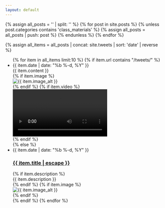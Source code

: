 ```yaml
---
layout: default
---
```


{% assign all_posts = '' | split: '' %}
{% for post in site.posts %}
  {% unless post.categories contains 'class_materials' %}
    {% assign all_posts = all_posts | push: post %}
  {% endunless %}
{% endfor %}

{% assign all_items = all_posts | concat: site.tweets | sort: 'date' | reverse %}

<ul class="post-list">
  {% for item in all_items limit:10 %}
    {% if item.url contains "/tweets/" %}
      <!-- Tweet item -->
      <li class="tweet-item">
        <div class="tweet-date">{{ item.date | date: "%b %-d, %Y" }}</div>
        <div class="tweet-content">{{ item.content }}</div>
        {% if item.image %}
          <div class="tweet-media">
            <img src="{{ item.image }}" alt="{{ item.image_alt }}">
          </div>
        {% endif %}
        {% if item.video %}
          <div class="tweet-media">
            <video controls src="{{ item.video }}"></video>
          </div>
        {% endif %}
      </li>
    {% else %}
      <!-- Post item -->
      <li class="tweet-item">
        <div class="tweet-date">{{ item.date | date: "%b %-d, %Y" }}</div>
        <h3>
          <a class="post-link" href="{{ item.url | relative_url }}">
            {{ item.title | escape }}
          </a>
        </h3>
        {% if item.description %}
          <div class="tweet-content">{{ item.description }}</div>
        {% endif %}
        {% if item.image %}
          <div class="tweet-media">
            <img src="{{ item.image }}" alt="{{ item.image_alt }}">
          </div>
        {% endif %}
      </li>
    {% endif %}
  {% endfor %}
</ul>